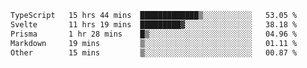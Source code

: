 <!--START_SECTION:waka-->

```txt
TypeScript   15 hrs 44 mins  █████████████▒░░░░░░░░░░░   53.05 %
Svelte       11 hrs 19 mins  █████████▓░░░░░░░░░░░░░░░   38.18 %
Prisma       1 hr 28 mins    █▒░░░░░░░░░░░░░░░░░░░░░░░   04.96 %
Markdown     19 mins         ▒░░░░░░░░░░░░░░░░░░░░░░░░   01.11 %
Other        15 mins         ▒░░░░░░░░░░░░░░░░░░░░░░░░   00.87 %
```

<!--END_SECTION:waka-->

